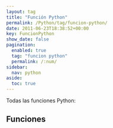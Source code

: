 ```yaml
---
layout: tag
title: "Función Python"
permalink: /Python/tag/funcion-python/
date: 2011-06-23T18:38:52+00:00
key: FuncionPython
show_date: false
pagination: 
  enabled: true
  tag: "funcion python"
  permalink: /:num/    
sidebar:
  nav: python
aside:
  toc: true
---
```


Todas las funciones Python:
<h2>Funciones</h2>
